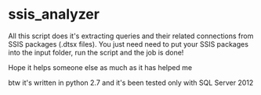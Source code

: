 # ssis_analyzer

All this script does it's extracting queries and their related connections from SSIS packages (.dtsx files).
You just need need to put your SSIS packages into the input folder, run the script and the job is done!


Hope it helps someone else as much as it has helped me 

btw it's written in python 2.7 and it's been tested only with SQL Server 2012

